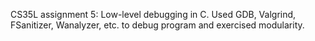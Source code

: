 CS35L assignment 5: Low-level debugging in C. Used GDB, Valgrind, FSanitizer, Wanalyzer, etc. to debug program and exercised modularity. 